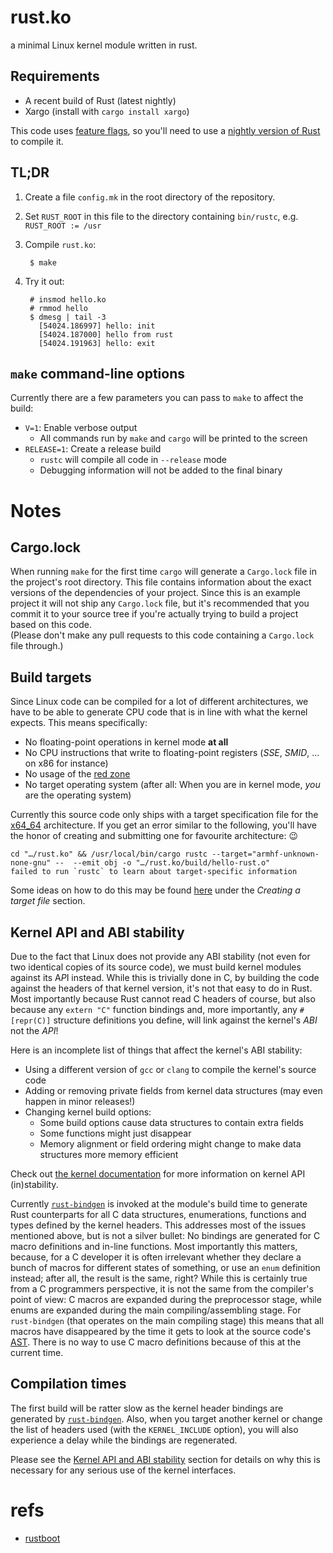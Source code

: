 # rust.ko

a minimal Linux kernel module written in rust.

## Requirements

 - A recent build of Rust (latest nightly)
 - Xargo (install with `cargo install xargo`)

This code uses [feature flags](http://blog.rust-lang.org/2014/10/30/Stability.html#the-plan), so
you'll need to use a [nightly version of Rust](http://doc.rust-lang.org/book/nightly-rust.html)
to compile it.

## TL;DR

1. Create a file `config.mk` in the root directory of the repository.
2. Set `RUST_ROOT` in this file to the directory containing `bin/rustc`, e.g. `RUST_ROOT := /usr`
3. Compile `rust.ko`:

        $ make

4. Try it out:

        # insmod hello.ko
        # rmmod hello
        $ dmesg | tail -3
          [54024.186997] hello: init
          [54024.187000] hello from rust
          [54024.191963] hello: exit

## `make` command-line options

Currently there are a few parameters you can pass to `make` to affect the build:

 * `V=1`: Enable verbose output
   - All commands run by `make` and `cargo` will be printed to the screen
 * `RELEASE=1`: Create a release build
   - `rustc` will compile all code in `--release` mode
   - Debugging information will not be added to the final binary

# Notes

## Cargo.lock

When running `make` for the first time `cargo` will generate a `Cargo.lock` file in the project's
root directory. This file contains information about the exact versions of the dependencies of
your project. Since this is an example project it will not ship any `Cargo.lock` file, but it's
recommended that you commit it to your source tree if you're actually trying to build a project
based on this code.<br />
(Please don't make any pull requests to this code containing a `Cargo.lock` file through.)

## Build targets

Since Linux code can be compiled for a lot of different architectures, we have to be able to
generate CPU code that is in line with what the kernel expects. This means specifically:

 * No floating-point operations in kernel mode **at all**
 * No CPU instructions that write to floating-point registers (*SSE*, *SMID*, … on x86 for instance)
 * No usage of the [red zone](https://en.wikipedia.org/wiki/Red_zone_%28computing%29)
 * No target operating system (after all: When you are in kernel mode, *you* are the operating system)

Currently this source code only ships with a target specification file for the
[x64_64](x86_64-unknown-none-gnu.json) architecture. If you get an error similar to the following,
you'll have the honor of creating and submitting one for favourite architecture: :wink:

	cd "…/rust.ko" && /usr/local/bin/cargo rustc --target="armhf-unknown-none-gnu" --  --emit obj -o "…/rust.ko/build/hello-rust.o"
	failed to run `rustc` to learn about target-specific information

Some ideas on how to do this may be found
[here](http://www.randomhacks.net/2015/11/11/bare-metal-rust-custom-target-kernel-space/) under the
*Creating a target file* section.

## Kernel API and ABI stability

Due to the fact that Linux does not provide any ABI stability (not even for two identical copies of
its source code), we must build kernel modules against its A*P*I instead. While this is trivially
done in C, by building the code against the headers of that kernel version, it's not that easy to
do in Rust. Most importantly because Rust cannot read C headers of course, but also because any
`extern "C"` function bindings and, more importantly, any `#[repr(C)]` structure definitions you
define, will link against the kernel's *ABI* not the *API*!

Here is an incomplete list of things that affect the kernel's ABI stability:

 - Using a different version of `gcc` or `clang` to compile the kernel's source code
 - Adding or removing private fields from kernel data structures (may even happen in minor releases!)
 - Changing kernel build options:
    * Some build options cause data structures to contain extra fields
    * Some functions might just disappear
    * Memory alignment or field ordering might change to make data structures more memory efficient

Check out [the kernel documentation](https://git.kernel.org/pub/scm/linux/kernel/git/torvalds/linux.git/tree/Documentation/process/stable-api-nonsense.rst)
for more information on kernel API (in)stability.

Currently [`rust-bindgen`](https://github.com/rust-lang/rust-bindgen) is invoked at the module's build
time to generate Rust counterparts for all C data structures, enumerations, functions and types
defined by the kernel headers. This addresses most of the issues mentioned above, but is not a
silver bullet: No bindings are generated for C macro definitions and in-line functions. Most
importantly this matters, because, for a C developer it is often irrelevant whether they declare a
bunch of macros for different states of something, or use an `enum` definition instead; after all,
the result is the same, right? While this is certainly true from a C programmers perspective, it is
not the same from the compiler's point of view: C macros are expanded during the preprocessor stage,
while enums are expanded during the main compiling/assembling stage. For `rust-bindgen` (that
operates on the main compiling stage) this means that all macros have disappeared by the time it
gets to look at the source code's [AST](https://en.wikipedia.org/wiki/Abstract_syntax_tree). There
is no way to use C macro definitions because of this at the current time.

## Compilation times

The first build will be ratter slow as the kernel header bindings are generated by
[`rust-bindgen`](https://github.com/rust-lang/rust-bindgen). Also, when you target another kernel or
change the list of headers used (with the `KERNEL_INCLUDE` option), you will also experience a delay
while the bindings are regenerated.

Please see the [Kernel API and ABI stability](#kernel-api-and-abi-stability) section for details on
why this is necessary for any serious use of the kernel interfaces.


# refs
 - [rustboot](https://github.com/charliesome/rustboot.git)
